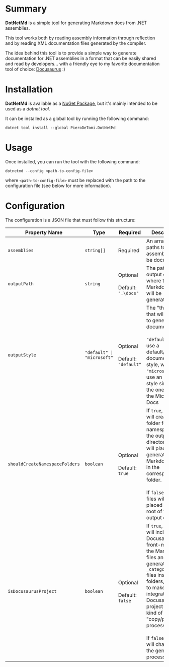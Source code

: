 # Summary
**DotNetMd** is a simple tool for generating Markdown docs from .NET assemblies.

This tool works both by reading assembly information through reflection and by reading XML documentation files generated by the compiler.

The idea behind this tool is to provide a simple way to generate documentation for .NET assemblies in a format that can be easily shared and read by developers... with a friendly eye to my favorite documentation tool of choice: [Docusaurus](https://docusaurus.io) :)

# Installation
**DotNetMd** is available as a [NuGet Package](https://www.nuget.org/packages/PieroDeTomi.DotNetMd), but it's mainly intended to be used as a _dotnet tool_.

It can be installed as a global tool by running the following command:

```shell
dotnet tool install --global PieroDeTomi.DotNetMd
```

# Usage
Once installed, you can run the tool with the following command:

```shell
dotnetmd --config <path-to-config-file>
```

where `<path-to-config-file>` must be replaced with the path to the configuration file (see below for more information).

# Configuration
The configuration is a JSON file that must follow this structure:

| Property Name | Type | Required | Description |
|---------------|------|---------|-------------|
| `assemblies` | `string[]` | Required | An array of paths to the assemblies to be documented |
| `outputPath` | `string` | Optional<br /><br />Default: `".\docs"` | The path to the output directory where the Markdown files will be generated |
| `outputStyle` | `"default" \| "microsoft"` | Optional<br /><br />Default: `"default"` | The "theme" that will be used to generate the documentation.<br /><br />`"default"` will use a default/simpler documentation style, while `"microsoft"` will use an output style similar to the one used by the Microsoft Docs |
| `shouldCreateNamespaceFolders` | `boolean` | Optional<br /><br />Default: `true` | If `true`, the tool will create a folder for each namespace in the output directory, and will place the generated Markdown files in the corresponding folder.<br /><br />If `false`, all the files will be placed in the root of the output directory |
| `isDocusaurusProject` | `boolean` | Optional<br /><br />Default: `false` | If `true`, the tool will include Docusaurus front-matter in the Markdown files and will generate `_category_.json` files inside the folders, in order to make the integration in a Docusaurus project some kind of "copy/paste" process.<br /><br />If `false`, nothing will change in the generation process |

